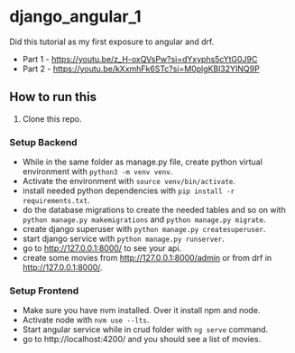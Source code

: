 # django_angular_1

Did this tutorial as my first exposure to angular and drf.

- Part 1 -  https://youtu.be/z_H-oxQVsPw?si=dYxyphs5cYtG0J9C
- Part 2 - https://youtu.be/kXxmhFk6STc?si=M0plgKBl32YINQ9P

## How to run this

1. Clone this repo.

### Setup Backend
- While in the same folder as manage.py file, create python virtual environment with `python3 -m venv venv`.
- Activate the environment with `source venv/bin/activate`.
- install needed python dependencies with `pip install -r requirements.txt`.
- do the database migrations to create the needed tables and so on with `python manage.py makemigrations` and `python manage.py migrate`.
- create django superuser with `python manage.py createsuperuser`.
- start django service with `python manage.py runserver`.
- go to http://127.0.0.1:8000/ to see your api.
- create some movies from http://127.0.0.1:8000/admin or from drf in http://127.0.0.1:8000/.

### Setup Frontend
- Make sure you have nvm installed. Over it install npm and node.
- Activate node with `nvm use --lts`.
- Start angular service while in crud folder with `ng serve` command.
- go to http://localhost:4200/ and you should see a list of movies.
